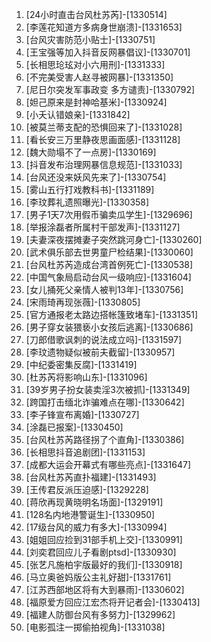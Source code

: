 
1. [24小时直击台风杜苏芮]-[1330514]
1. [李莲花知道方多病身世崩溃]-[1331653]
1. [台风灾害防范小贴士]-[1330751]
1. [王宝强等加入抖音反网暴倡议]-[1330701]
1. [长相思玱玹对小六用刑]-[1331333]
1. [不完美受害人赵寻被网暴]-[1331350]
1. [尼日尔突发军事政变 多方谴责]-[1330792]
1. [妲己原来是封神哈基米]-[1330924]
1. [小夭认错娘亲]-[1331842]
1. [被莫兰蒂支配的恐惧回来了]-[1331028]
1. [看长安三万里静夜思画面感]-[1331128]
1. [魏大勋塌不了一点房]-[1330169]
1. [抖音发布治理网暴信息规范]-[1331033]
1. [台风还没来妖风先来了]-[1330754]
1. [雾山五行打戏教科书]-[1331189]
1. [李玟葬礼遗照曝光]-[1330358]
1. [男子1天7次用假币骗卖瓜学生]-[1329696]
1. [举报涂磊者所属村干部发声]-[1331127]
1. [夫妻深夜摆摊妻子突然跳河身亡]-[1330260]
1. [武术俱乐部去世男童尸检结果]-[1330060]
1. [台风杜苏芮造成台湾首例死亡]-[1330538]
1. [中国气象局启动台风一级响应]-[1331604]
1. [女儿捅死父亲情人被判13年]-[1330756]
1. [宋雨琦再现张薇]-[1330805]
1. [官方通报老太路边搭帐篷致堵车]-[1331351]
1. [男子穿女装猥亵小女孩后逃离]-[1330686]
1. [刀郎借歌讽刺的说法成立吗]-[1331597]
1. [李玟遗物疑似被前夫截留]-[1330957]
1. [中纪委密集反腐]-[1331419]
1. [杜苏芮将影响山东]-[1331096]
1. [39岁男子扮女装卖淫3次被抓]-[1331349]
1. [跨国打击缅北诈骗难点在哪]-[1330642]
1. [李子锋宣布离婚]-[1330727]
1. [涂磊已报案]-[1330450]
1. [台风杜苏芮路径拐了个直角]-[1330386]
1. [长相思抖音追剧团]-[1331153]
1. [成都大运会开幕式有哪些亮点]-[1331647]
1. [台风杜苏芮直扑福建]-[1331493]
1. [王传君反派压迫感]-[1329228]
1. [蒋欣再现黄晓明名场面]-[1329191]
1. [128名内地港警诞生]-[1330950]
1. [17级台风的威力有多大]-[1330994]
1. [姐姐回应捡到31部手机上交]-[1330991]
1. [刘奕君回应儿子看剧ptsd]-[1330930]
1. [张艺凡施柏宇版最好的我们]-[1330918]
1. [马立奥爸妈版公主礼好甜]-[1331761]
1. [江苏西部地区将有大到暴雨]-[1330602]
1. [福原爱方回应江宏杰将开记者会]-[1330413]
1. [福建人防御台风有多努力]-[1329962]
1. [电影孤注一掷偷拍视角]-[1331038]